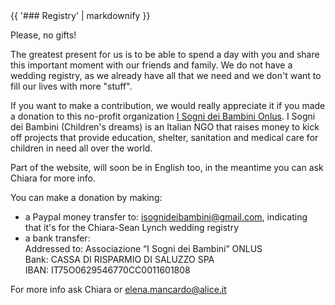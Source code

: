 <div class="heading">
<div class="text_line left"></div>
{{ '### Registry' | markdownify }}
<div class="text_line right"></div>
</div>

Please, no gifts! 

The greatest present for us is to be able to spend a day with you and share this important moment with our friends and family.
We do not have a wedding registry, as we already have all that we need and we don't want to fill our lives with more "stuff".

If you want to make a contribution, we would really appreciate it if you made a donation to this no-profit organization [I Sogni dei Bambini Onlus](http://www.isognideibambini.it/).
I Sogni dei Bambini (Children's dreams) is an Italian NGO that raises money to kick off projects that provide education, shelter, sanitation and medical care for children in need all over the world.  

Part of the website, will soon be in English too, in the meantime you can ask Chiara for more info.  

You can make a donation by making:
- a Paypal money transfer to: isognideibambini@gmail.com, indicating that it's for the Chiara-Sean Lynch wedding registry
- a bank transfer:  
Addressed to: Associazione “I Sogni dei Bambini” ONLUS   
Bank: CASSA DI RISPARMIO DI SALUZZO SPA   
IBAN: IT75O0629546770CC0011601808   

For more info ask Chiara or elena.mancardo@alice.it

